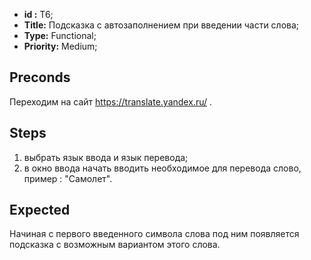  - **id :** T6;
 - **Title:** Подсказка с автозаполнением при введении части слова;
 - **Type:** Functional;
 - **Priority:** Medium;

## Preconds

Переходим на сайт https://translate.yandex.ru/ .

## Steps

 1. выбрать язык ввода и язык перевода;
 2. в окно ввода начать вводить необходимое для перевода слово, пример : "Самолет".
 
## Expected
  
  Начиная с первого введенного символа слова под ним появляется подсказка с возможным вариантом этого слова.